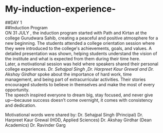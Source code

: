 # My-induction-experience-
##DAY 1
<br>
##Induction Program
<br>
ON 31 JULY , the induction program started with Path and Kirtan at the college Gurudwara Sahib, creating a peaceful and positive atmosphere for a new beginning. The students attended a college orientation session where they were introduced to the college's achievements, goals, and values. A detailed presentation was shown, helping students understand the vision of the institute and what is expected from them during their time here.
<br>
Later, a motivational session was held where speakers shared their personal college experiences. _Dr. Sehajpal Singh ,Dr. Harpreet Kaur Grewal  and Dr. Akshay Girdhar_ spoke about the importance of hard work, time management, and being part of extracurricular activities. Their stories encouraged students to believe in themselves and make the most of every opportunity.
<br>
 The speech inspired everyone to dream big, stay focused, and never give up—because success doesn’t come overnight, it comes with consistency and dedication.

Motivational words were shared by:
Dr. Sehajpal Singh (Principal)
Dr. Harpreet Kaur Grewal (HOD, Applied Sciences)
Dr. Akshay Girdhar (Dean Academics)
Dr. Ravinder Garg



